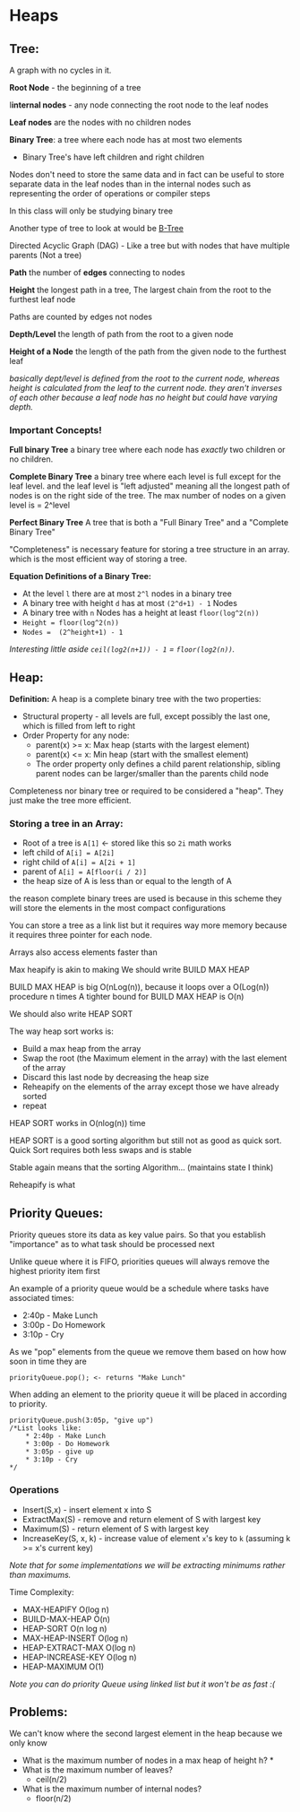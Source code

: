 # Heaps

## Tree:
A graph with no cycles in it.

**Root Node** - the beginning of a tree

I**internal nodes** - any node connecting the root node to the leaf nodes

**Leaf nodes** are the nodes with no children nodes

**Binary Tree**: a tree where each node has at most two elements
*   Binary Tree's have left children and right children

Nodes don't need to store the same data and in fact can be useful to store separate data in the leaf nodes than in the internal nodes such as representing the order of operations or compiler steps

In this class will only be studying binary tree

Another type of tree to look at would be [B-Tree](https://en.wikipedia.org/wiki/B-tree)

Directed Acyclic Graph (DAG) - Like a tree but with nodes that have multiple parents (Not a tree)

**Path** the number of **edges** connecting to nodes

**Height** the longest path in a tree, The largest chain from the root to the furthest leaf node

Paths are counted by edges not nodes

**Depth/Level** the length of path from the root to a given node

**Height of a Node** the length of the path from the given node to the furthest leaf 

*basically dept/level is defined from the root to the current node, whereas height is calculated from the leaf to the current node. they aren't inverses of each other because a leaf node has no height but could have varying depth.* 

### Important Concepts!
**Full binary Tree** a binary tree where each node has *exactly* two children or no children.

**Complete Binary Tree** a binary tree where each level is full except for the leaf level. and the leaf level is "left adjusted" meaning all the longest path of nodes is on the right side of the tree. The max number of nodes on a given level is = 2^level

**Perfect Binary Tree** A tree that is both a "Full Binary Tree" and a  "Complete Binary Tree"

"Completeness" is necessary feature for storing a tree structure in an array. which is the most efficient way of storing a tree.

**Equation Definitions of a Binary Tree:**
* At the level `l` there are at most `2^l` nodes in a binary tree
* A binary tree with height `d` has at most `(2^d+1) - 1` Nodes
* A binary tree with `n` Nodes has a height at least `floor(log^2(n))`
* `Height = floor(log^2(n))`
* `Nodes =  (2^height+1) - 1`

*Interesting little aside `ceil(log2(n+1)) - 1` = `floor(log2(n))`.*

## Heap:

**Definition:** A heap is a complete binary tree with the two properties:
* Structural property - all levels are full, except possibly the last one, which is filled from left to right
* Order Property for any node:
    * parent(x) >= x: Max heap (starts with the largest element)
    * parent(x) <= x: Min heap (start with the smallest element)
    * The order property only defines a child parent relationship, sibling parent nodes can be larger/smaller than the parents child node

Completeness nor binary tree or required to be considered a "heap". They just make the tree more efficient.

### Storing a tree in an Array:
* Root of a tree is `A[1]` <- stored like this so `2i` math works
* left child of `A[i] = A[2i]`
* right child of `A[i] = A[2i + 1]`
* parent of `A[i] = A[floor(i / 2)]`
* the heap size of A is less than or equal to the length of A

the reason complete binary trees are used is because in this scheme they will store the elements in the most compact configurations

You can store a tree as a link list but it requires way more memory because it requires three pointer for each node. 

Arrays also access elements faster than 

Max heapify is akin to making
We should write BUILD MAX HEAP

BUILD MAX HEAP is big O(nLog(n)), because it loops over a O(Log(n)) procedure n times
A tighter bound for BUILD MAX HEAP is O(n)

We should also write HEAP SORT

The way heap sort works is:
* Build a max heap from the array
* Swap the root (the Maximum element in the array) with the last element of the array
* Discard this last node by decreasing the heap size
* Reheapify on the elements of the array except those we have already sorted
* repeat

HEAP SORT works in O(nlog(n)) time

HEAP SORT is a good sorting algorithm but still not as good as quick sort. Quick Sort requires both less swaps and is stable

Stable again means that the sorting Algorithm... (maintains state I think)

Reheapify is what 

## Priority Queues:

Priority queues store its data as key value pairs. So that you establish "importance" as to what task should be processed next

Unlike queue where it is FIFO, priorities queues will always remove the highest priority item first

An example of a priority queue would be a schedule where tasks have associated times:
* 2:40p - Make Lunch
* 3:00p - Do Homework
* 3:10p - Cry

As we "pop" elements from the queue we remove them based on how how soon in time they are

`priorityQueue.pop(); <- returns "Make Lunch"`

When adding an element to the priority queue it will be placed in according to priority.
```
priorityQueue.push(3:05p, "give up")
/*List looks like:
    * 2:40p - Make Lunch
    * 3:00p - Do Homework
    * 3:05p - give up
    * 3:10p - Cry
*/
```

### Operations
* Insert(S,x) - insert element x into S
* ExtractMax(S) - remove and return element of S with largest key
* Maximum(S) - return element of S with largest key
* IncreaseKey(S, x, k) - increase value of element `x`'s key to `k` (assuming k >= x's current key)

*Note that for some implementations we will be extracting minimums rather than maximums.*

Time Complexity:
* MAX-HEAPIFY O(log n)
* BUILD-MAX-HEAP O(n)
* HEAP-SORT O(n log n)
* MAX-HEAP-INSERT O(log n)
* HEAP-EXTRACT-MAX O(log n)
* HEAP-INCREASE-KEY O(log n)
* HEAP-MAXIMUM O(1)



*Note you can do priority Queue using linked list but it won't be as fast :(*

## Problems:
We can't know where the second largest element in the heap because we only know 

* What is the maximum number of nodes in a max heap of height h?
    * 
* What is the maximum number of leaves?
    * ceil(n/2)
* What is the maximum number of internal nodes?
    * floor(n/2)
